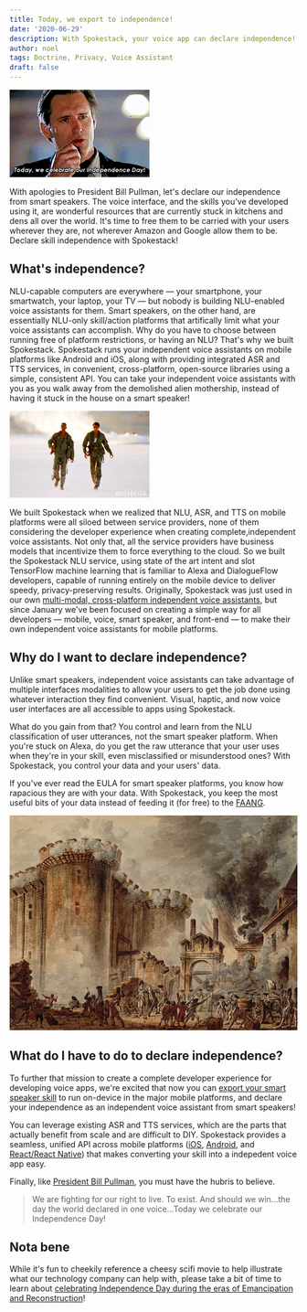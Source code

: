 ```yaml
---
title: Today, we export to independence!
date: '2020-06-29'
description: With Spokestack, your voice app can declare independence!
author: noel
tags: Doctrine, Privacy, Voice Assistant
draft: false
---
```


![Today we celebrate our Independence Day!](./independence.gif)

With apologies to President Bill Pullman, let's declare our independence from smart speakers. The voice interface, and the skills you've developed using it, are wonderful resources that are currently stuck in kitchens and dens all over the world. It's time to free them to be carried with your users wherever they are, not wherever Amazon and Google allow them to be. Declare skill independence with Spokestack!

## What's independence?

NLU-capable computers are everywhere — your smartphone, your smartwatch, your laptop, your TV — but nobody is building NLU-enabled voice assistants for them. Smart speakers, on the other hand, are essentially NLU-only skill/action platforms that artifically limit what your voice assistants can accomplish. Why do you have to choose between running free of platform restrictions, or having an NLU? That's why we built Spokestack. Spokestack runs your independent voice assistants on mobile platforms like Android and iOS, along with providing integrated ASR and TTS services, in convenient, cross-platform, open-source libraries using a simple, consistent API. You can take your independent voice assistants with you as you walk away from the demolished alien mothership, instead of having it stuck in the house on a smart speaker!

![Will Smith walks away from smoke](./will_smith.gif)

We built Spokestack when we realized that NLU, ASR, and TTS on mobile platforms were all siloed between service providers, none of them considering the developer experience when creating complete,independent voice assistants. Not only that, all the service providers have business models that incentivize them to force everything to the cloud. So we built the Spokestack NLU service, using state of the art intent and slot TensorFlow machine learning that is familiar to Alexa and DialogueFlow developers, capable of running entirely on the mobile device to deliver speedy, privacy-preserving results. Originally, Spokestack was just used in our own [multi-modal, cross-platform independent voice assistants](https://thebartender.io/), but since January we've been focused on creating a simple way for all developers — mobile, voice, smart speaker, and front-end — to make their own independent voice assistants for mobile platforms.

## Why do I want to declare independence?

Unlike smart speakers, independent voice assistants can take advantage of multiple interfaces modalities to allow your users to get the job done using whatever interaction they find convenient. Visual, haptic, and now voice user interfaces are all accessible to apps using Spokestack.

What do you gain from that? You control and learn from the NLU classification of user utterances, not the smart speaker platform. When you're stuck on Alexa, do you get the raw utterance that your user uses when they're in your skill, even misclassified or misunderstood ones? With Spokestack, you control your data and your users' data.

If you've ever read the EULA for smart speaker platforms, you know how rapacious they are with your data. With Spokestack, you keep the most useful bits of your data instead of feeding it (for free) to the [FAANG](https://en.wikipedia.org/wiki/Big_Tech).

![Storming the Bastille](./bastille.jpg)

## What do I have to do to declare independence?

To further that mission to create a complete developer experience for developing voice apps, we're excited that now you can [export your smart speaker skill](/docs/Concepts/export) to run on-device in the major mobile platforms, and declare your independence as an independent voice assistant from smart speakers!

You can leverage existing ASR and TTS services, which are the parts that actually benefit from scale and are difficult to DIY. Spokestack provides a seamless, unified API across mobile platforms ([iOS](/docs/iOS), [Android](/docs/Android), and [React/React Native](/docs/React%20Native)) that makes converting your skill into a indepedent voice app easy.

Finally, like [President Bill Pullman](https://www.imdb.com/title/tt0116629/characters/nm0000597), you must have the hubris to believe.

> We are fighting for our right to live. To exist. And should we win...the day the world declared in one voice...Today we celebrate our Independence Day!

## Nota bene

While it's fun to cheekily reference a cheesy scifi movie to help illustrate what our technology company can help with, please take a bit of time to learn about [celebrating Independence Day during the eras of Emancipation and Reconstruction](https://www.theatlantic.com/ideas/archive/2018/07/fourth-of-july-black-holiday/564320/)!

